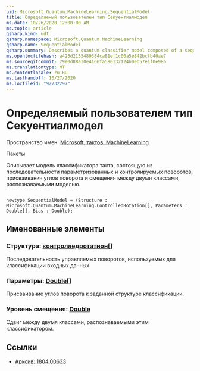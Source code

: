 ```yaml
---
uid: Microsoft.Quantum.MachineLearning.SequentialModel
title: Определяемый пользователем тип Секуентиалмодел
ms.date: 10/26/2020 12:00:00 AM
ms.topic: article
qsharp.kind: udt
qsharp.namespace: Microsoft.Quantum.MachineLearning
qsharp.name: SequentialModel
qsharp.summary: Describes a quantum classifier model composed of a sequence of parameterized and controlled rotations, an assignment of rotation angles, and a bias between the two classes recognized by the model.
ms.openlocfilehash: a425d2155489384ca81ef1c00a5e842bcfb40ae7
ms.sourcegitcommit: 29e0d88a30e4166fa580132124b0eb57e1f0e986
ms.translationtype: MT
ms.contentlocale: ru-RU
ms.lasthandoff: 10/27/2020
ms.locfileid: "92732297"
---
```

# <a name="sequentialmodel-user-defined-type"></a>Определяемый пользователем тип Секуентиалмодел

Пространство имен: [Microsoft. тактов. MachineLearning](xref:Microsoft.Quantum.MachineLearning)

Пакеты [](https://nuget.org/packages/)


Описывает модель классификатора такта, состоящую из последовательности параметризованных и контролируемых поворотов, присваивания углов поворота и смещения между двумя классами, распознаваемыми моделью.

```qsharp

newtype SequentialModel = (Structure : Microsoft.Quantum.MachineLearning.ControlledRotation[], Parameters : Double[], Bias : Double);
```



## <a name="named-items"></a>Именованные элементы

### <a name="structure--controlledrotation"></a>Структура: [контролледротатион](xref:Microsoft.Quantum.MachineLearning.ControlledRotation)[]

Последовательность управляемых поворотов, используемых для классификации входных данных.
### <a name="parameters--double"></a>Параметры: [Double](xref:microsoft.quantum.lang-ref.double)[]

Присваивание углов поворота к заданной структуре классификации.
### <a name="bias--double"></a>Уровень смещения: [Double](xref:microsoft.quantum.lang-ref.double)

Сдвиг между двумя классами, распознаваемыми этим классификатором.

## <a name="references"></a>Ссылки

- [Арксив: 1804.00633](https://arxiv.org/abs/1804.00633)